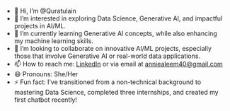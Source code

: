 - 👋 Hi, I’m @Quratulain 
- 👀 I’m interested in exploring Data Science, Generative AI, and impactful projects in AI/ML.  
- 🌱 I’m currently learning Generative AI concepts, while also enhancing my machine learning skills.  
- 💞️ I’m looking to collaborate on innovative AI/ML projects, especially those that involve Generative AI or real-world data applications.  
- 📫 How to reach me: [LinkedIn](www.linkedin.com/in/quratulain-3782372b7) or via email at anniealeem40@gmail.com  
- 😄 Pronouns: She/Her  
- ⚡ Fun fact: I’ve transitioned from a non-technical background to mastering Data Science, completed three internships, and created my first chatbot recently!  


<!---
Qurat234/Qurat234 is a ✨ special ✨ repository because its `README.md` (this file) appears on your GitHub profile.
You can click the Preview link to take a look at your changes.
--->
